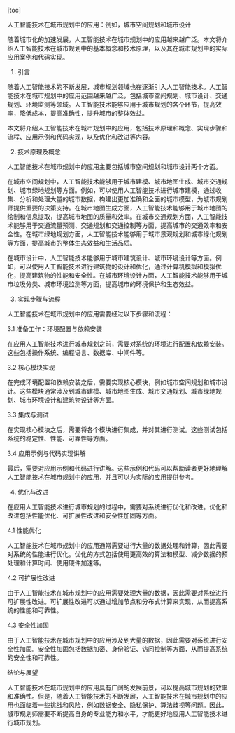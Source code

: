 
[toc]                    
                
                
人工智能技术在城市规划中的应用：例如，城市空间规划和城市设计

随着城市化的加速发展，人工智能技术在城市规划中的应用越来越广泛。本文将介绍人工智能技术在城市规划中的基本概念和技术原理，以及其在城市规划中的实际应用案例和代码实现。

1. 引言

随着人工智能技术的不断发展，城市规划领域也在逐渐引入人工智能技术。人工智能技术在城市规划中的应用范围越来越广泛，包括城市空间规划、城市设计、交通规划、环境监测等领域。人工智能技术能够应用于城市规划的各个环节，提高效率，降低成本，提高准确性，提升城市的整体效益。

本文将介绍人工智能技术在城市规划中的应用，包括技术原理和概念、实现步骤和流程、应用示例和代码实现，以及优化和改进等内容。

2. 技术原理及概念

人工智能技术在城市规划中的应用主要包括城市空间规划和城市设计两个方面。

在城市空间规划中，人工智能技术能够用于城市建模、城市地图生成、城市交通规划、城市绿地规划等方面。例如，可以使用人工智能技术进行城市建模，通过收集、分析和处理大量的城市数据，构建出更加准确和全面的城市模型，为城市规划师提供重要的决策支持。在城市地图生成方面，人工智能技术能够用于城市地图的绘制和信息提取，提高城市地图的质量和效率。在城市交通规划方面，人工智能技术能够用于交通流量预测、交通规划和交通控制等方面，提高城市的交通效率和安全性。在城市绿地规划方面，人工智能技术能够用于城市景观规划和城市绿化规划等方面，提高城市的整体生态效益和生活品质。

在城市设计中，人工智能技术能够用于城市建筑设计、城市环境设计等方面。例如，可以使用人工智能技术进行建筑物的设计和优化，通过计算机模拟和模拟优化，提高建筑物的性能和安全性。在城市环境设计方面，人工智能技术能够用于城市垃圾分类、城市环境监测等方面，提高城市的环境保护和生态效益。

3. 实现步骤与流程

人工智能技术在城市规划中的应用需要经过以下步骤和流程：

3.1 准备工作：环境配置与依赖安装

在应用人工智能技术进行城市规划之前，需要对系统的环境进行配置和依赖安装。这些包括操作系统、编程语言、数据库、中间件等。

3.2 核心模块实现

在完成环境配置和依赖安装之后，需要实现核心模块，例如城市空间规划和城市设计。这些模块通常涉及到城市建模、城市地图生成、城市交通规划、城市绿地规划、城市环境设计和建筑物设计等方面。

3.3 集成与测试

在实现核心模块之后，需要将各个模块进行集成，并对其进行测试。这些测试包括系统的稳定性、性能、可靠性等方面。

3.4 应用示例与代码实现讲解

最后，需要对应用示例和代码进行讲解。这些示例和代码可以帮助读者更好地理解人工智能技术在城市规划中的应用，并且可以为实际的应用提供参考。

4. 优化与改进

在应用人工智能技术进行城市规划的过程中，需要对系统进行优化和改进。优化和改进包括性能优化、可扩展性改进和安全性加固等方面。

4.1 性能优化

人工智能技术在城市规划中的应用通常需要进行大量的数据处理和计算，因此需要对系统的性能进行优化。优化的方式包括使用更高效的算法和模型、减少数据的预处理和计算时间、使用硬件加速等。

4.2 可扩展性改进

由于人工智能技术在城市规划中的应用需要处理大量的数据，因此需要对系统进行可扩展性改进。可扩展性改进可以通过增加节点和分布式计算来实现，从而提高系统的性能和可靠性。

4.3 安全性加固

由于人工智能技术在城市规划中的应用涉及到大量的数据，因此需要对系统进行安全性加固。安全性加固包括数据加密、身份验证、访问控制等方面，从而提高系统的安全性和可靠性。

结论与展望

人工智能技术在城市规划中的应用具有广阔的发展前景，可以提高城市规划的效率和准确性。但是，随着人工智能技术的不断发展，人工智能技术在城市规划中的应用也面临着一些挑战和风险，例如数据安全、隐私保护、算法歧视等问题。因此，城市规划师需要不断提高自身的专业能力和水平，才能更好地应用人工智能技术进行城市规划。

